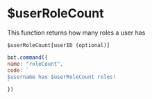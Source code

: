 # $userRoleCount

This function returns how many roles a user has

```text
$userRoleCount[userID (optional)]
```

```javascript
bot.command({
name: "roleCount",
code: `
$username has $userRoleCount roles!
`
})
```

